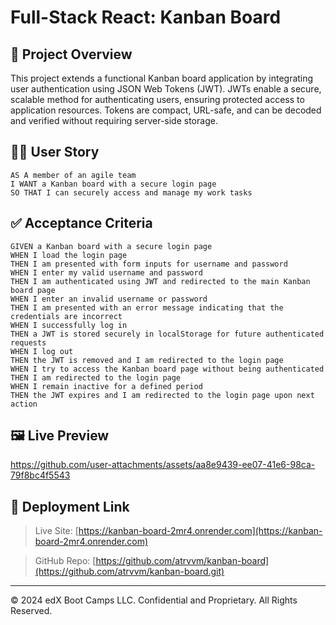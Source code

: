 # Full-Stack React: Kanban Board

## 📘 Project Overview

This project extends a functional Kanban board application by integrating user authentication using JSON Web Tokens (JWT). JWTs enable a secure, scalable method for authenticating users, ensuring protected access to application resources. Tokens are compact, URL-safe, and can be decoded and verified without requiring server-side storage.

## 🧑‍💼 User Story

```
AS A member of an agile team
I WANT a Kanban board with a secure login page
SO THAT I can securely access and manage my work tasks
```

## ✅ Acceptance Criteria

```
GIVEN a Kanban board with a secure login page
WHEN I load the login page
THEN I am presented with form inputs for username and password
WHEN I enter my valid username and password
THEN I am authenticated using JWT and redirected to the main Kanban board page
WHEN I enter an invalid username or password
THEN I am presented with an error message indicating that the credentials are incorrect
WHEN I successfully log in
THEN a JWT is stored securely in localStorage for future authenticated requests
WHEN I log out
THEN the JWT is removed and I am redirected to the login page
WHEN I try to access the Kanban board page without being authenticated
THEN I am redirected to the login page
WHEN I remain inactive for a defined period
THEN the JWT expires and I am redirected to the login page upon next action
```

## 🖼️ Live Preview
https://github.com/user-attachments/assets/aa8e9439-ee07-41e6-98ca-79f8bc4f5543


## 🚀 Deployment Link

> Live Site: [https://kanban-board-2mr4.onrender.com](https://kanban-board-2mr4.onrender.com)

> GitHub Repo: [https://github.com/atrvvm/kanban-board](https://github.com/atrvvm/kanban-board.git)
---

© 2024 edX Boot Camps LLC. Confidential and Proprietary. All Rights Reserved.
